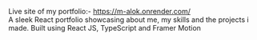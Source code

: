 Live site of my portfolio:- https://m-alok.onrender.com/  
A sleek React portfolio showcasing about me, my skills and the projects i made.
Built using React JS, TypeScript and Framer Motion
